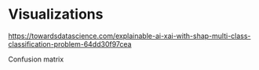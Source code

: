 # Visualizations

https://towardsdatascience.com/explainable-ai-xai-with-shap-multi-class-classification-problem-64dd30f97cea

Confusion matrix
